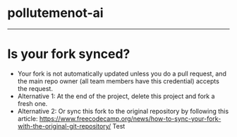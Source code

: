 # pollutemenot-ai



---
# Is your fork synced?
- Your fork is not automatically updated unless you do a pull request, and the main repo owner (all team members have this credential) accepts the request. 
- Alternative 1: At the end of the project, delete this project and fork a fresh one. 
- Alternative 2: Or sync this fork to the original repository by following this article:
  https://www.freecodecamp.org/news/how-to-sync-your-fork-with-the-original-git-repository/
  Test
